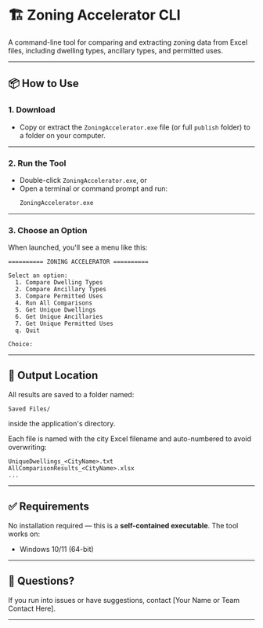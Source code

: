 # 🏗️ Zoning Accelerator CLI

A command-line tool for comparing and extracting zoning data from Excel files, including dwelling types, ancillary types, and permitted uses.

---

## 📦 How to Use

### 1. **Download**
- Copy or extract the `ZoningAccelerator.exe` file (or full `publish` folder) to a folder on your computer.

---

### 2. **Run the Tool**
- Double-click `ZoningAccelerator.exe`, or
- Open a terminal or command prompt and run:
  ```bash
  ZoningAccelerator.exe
  ```

---

### 3. **Choose an Option**

When launched, you'll see a menu like this:

```
========== ZONING ACCELERATOR ==========

Select an option:
  1. Compare Dwelling Types
  2. Compare Ancillary Types
  3. Compare Permitted Uses
  4. Run All Comparisons
  5. Get Unique Dwellings
  6. Get Unique Ancillaries
  7. Get Unique Permitted Uses
  q. Quit

Choice:
```

---

## 📁 Output Location

All results are saved to a folder named:

```
Saved Files/
```

inside the application's directory.

Each file is named with the city Excel filename and auto-numbered to avoid overwriting:
```
UniqueDwellings_<CityName>.txt
AllComparisonResults_<CityName>.xlsx
...
```

---

## ✅ Requirements

No installation required — this is a **self-contained executable**. The tool works on:
- Windows 10/11 (64-bit)

---

## 💬 Questions?

If you run into issues or have suggestions, contact [Your Name or Team Contact Here].

---